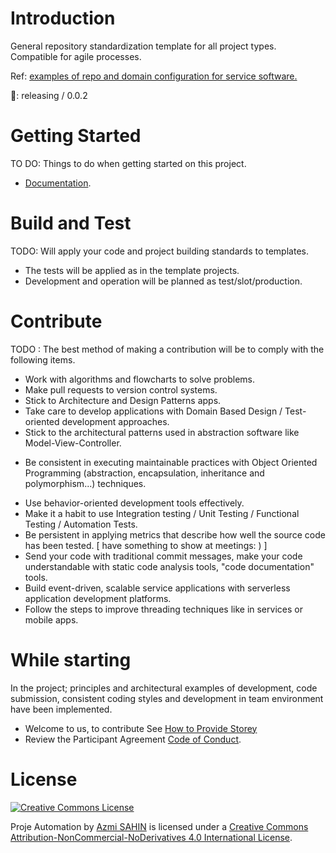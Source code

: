 # Introduction 
General repository standardization template for all project types. Compatible for agile processes.

Ref: [examples of repo and domain configuration for service software.](https://github.com/azmisahin/azmisahin-software-document-service-architecture-ddd-markdown-v1)

🔖: releasing / 0.0.2

# Getting Started
TO DO: Things to do when getting started on this project.
- [Documentation](docs/README.md).

# Build and Test
TODO: Will apply your code and project building standards to templates.
* The tests will be applied as in the template projects.
* Development and operation will be planned as test/slot/production.

# Contribute
TODO : The best method of making a contribution will be to comply with the following items.
* Work with algorithms and flowcharts to solve problems.
* Make pull requests to version control systems.
* Stick to Architecture and Design Patterns apps.
* Take care to develop applications with Domain Based Design / Test-oriented development approaches.
* Stick to the architectural patterns used in abstraction software like Model-View-Controller.
- Be consistent in executing maintainable practices with Object Oriented Programming (abstraction, encapsulation, inheritance and polymorphism...) techniques.
* Use behavior-oriented development tools effectively.
* Make it a habit to use Integration testing / Unit Testing / Functional Testing / Automation Tests.
* Be persistent in applying metrics that describe how well the source code has been tested. [ have something to show at meetings: ) ]
* Send your code with traditional commit messages, make your code understandable with static code analysis tools, "code documentation" tools.
* Build event-driven, scalable service applications with serverless application development platforms.
* Follow the steps to improve threading techniques like in services or mobile apps. 

# While starting

In the project; principles and architectural examples of development, code submission, consistent coding styles and development in team environment have been implemented.

- Welcome to us, to contribute See [How to Provide Storey](CONTRIBUTING.md)
- Review the Participant Agreement [Code of Conduct](CODE_OF_CONDUCT.md).

# License

[![Creative Commons License](https://i.creativecommons.org/l/by-nc-nd/4.0/80x15.png) ](http://creativecommons.org/licenses/by-nc-nd/4.0/)

Proje Automation by [Azmi SAHIN](https://github.com/azmisahin/) is licensed under a [Creative Commons Attribution-NonCommercial-NoDerivatives 4.0 International License](https://creativecommons.org/licenses/by-nc-nd/4.0/).
